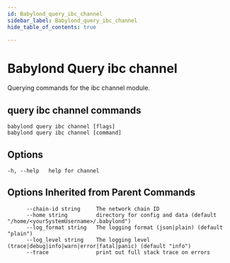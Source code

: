 ```yaml
---
id: Babylond_query_ibc_channel
sidebar_label: Babylond_query_ibc_channel
hide_table_of_contents: true

---
```


# Babylond Query ibc channel
Querying commands for the ibc channel module.
## query ibc channel commands
```
babylond query ibc channel [flags]
babylond query ibc channel [command]
```
## Options
```
-h, --help   help for channel
```
## Options Inherited from Parent Commands
```
      --chain-id string     The network chain ID
      --home string         directory for config and data (default "/home/<yourSystemUsername>/.babylond")
      --log_format string   The logging format (json|plain) (default "plain")
      --log_level string    The logging level (trace|debug|info|warn|error|fatal|panic) (default "info")
      --trace               print out full stack trace on errors
```